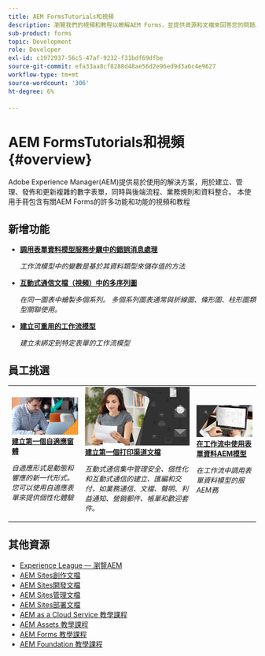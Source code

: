 ```yaml
---
title: AEM FormsTutorials和視頻
description: 瀏覽我們的視頻和教程以瞭解AEM Forms，並提供資源和文檔來回答您的問題。
sub-product: forms
topic: Development
role: Developer
exl-id: c1972937-56c5-47af-9232-f31bdf69dfbe
source-git-commit: efa33aa8cf8288d48ae56d2e96ed9d3a6c4e9627
workflow-type: tm+mt
source-wordcount: '306'
ht-degree: 6%

---
```


# AEM FormsTutorials和視頻 {#overview}

Adobe Experience Manager(AEM)提供易於使用的解決方案，用於建立、管理、發佈和更新複雜的數字表單，同時與後端流程、業務規則和資料整合。 本使用手冊包含有關AEM Forms的許多功能和功能的視頻和教程

## 新增功能

* **[調用表單資料模型服務步驟中的錯誤消息處理](./adaptive-forms/handling-error-messages-in-invoke-fdm-step.md)**

   *工作流模型中的變數是基於其資料類型來儲存值的方法*

* **[互動式通信文檔（視頻）中的多序列圖](./interactive-communications/multiseriescharts.md)**

   *在同一圖表中繪製多個系列。 多個系列圖表通常與折線圖、條形圖、柱形圖類型關聯使用。*

* **[建立可重用的工作流模型](./adaptive-forms/re-usable-aem-forms-workflow-models-article.md)**

   *建立未綁定到特定表單的工作流模型*

## 員工挑選

<table>
<tr>
  <td>
    <a href="./creating-your-first-adaptive-form/introduction-and-setup.md">
      <img alt="建立第一個自適應窗體" src="./assets/afhero.png" />
    </a>
    <div>
      <a href="./creating-your-first-adaptive-form/introduction-and-setup.md">
    <strong>建立第一個自適應窗體</strong>
    </a>
    </div>
    <p>
    <em>自適應形式是動態和響應的新一代形式。 您可以使用自適應表單來提供個性化體驗</em>
    <p>
  </td>
   <td>
    <a href="./ic-print-channel-tutorial/introduction.md">
      <img alt="建立第一個打印渠道文檔" src="./assets/correspondence-management1.png" />
    </a>
    <div>
      <a href="./ic-print-channel-tutorial/introduction.md">
    <strong>建立第一個打印渠道文檔</strong>
    </a>
    </div>
    <p>
    <em>互動式通信集中管理安全、個性化和互動式通信的建立、匯編和交付，如業務通信、文檔、聲明、利益通知、營銷郵件、帳單和歡迎套件。 </em>
    <p>
  </td>
  <td>
    <a href="./adaptive-forms/form-data-model-service-as-step-in-workflow-video-use.md">
      <img alt="在工作流中使用表單資料AEM模型" src="./assets/fdmlogo.png" />
    </a>
    <div>
      <a href="./adaptive-forms/form-data-model-service-as-step-in-workflow-video-use.md">
    <strong>在工作流中使用表單資料AEM模型</strong>
    </a>
    </div>
    <p>
    <em>在工作流中調用表單資料模型的服AEM務</em>
    <p>
  </td>
</tr>
</table>





## 其他資源

* [Experience League — 瀏覽AEM](https://experienceleague.adobe.com/#recommended/solutions/experience-manager)
* [AEM Sites創作文檔](https://experienceleague.adobe.com/docs/experience-manager-65/authoring/home.html)
* [AEM Sites開發文檔](https://experienceleague.adobe.com/docs/experience-manager-65/developing/home.html)
* [AEM Sites管理文檔](https://experienceleague.adobe.com/docs/experience-manager-65/administering/home.html)
* [AEM Sites部署文檔](https://experienceleague.adobe.com/docs/experience-manager-65/deploying/home.html)
* [AEM as a Cloud Service 教學課程](/help/cloud-service/overview.md)
* [AEM Assets 教學課程](/help/assets/overview.md)
* [AEM Forms 教學課程](/help/forms/overview.md)
* [AEM Foundation 教學課程](/help/foundation/overview.md)
